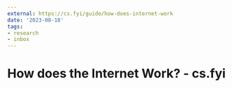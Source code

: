 ```yaml
---
external: https://cs.fyi/guide/how-does-internet-work
date: '2023-08-18'
tags:
- research
- inbox
---
```


# How does the Internet Work? - cs.fyi
